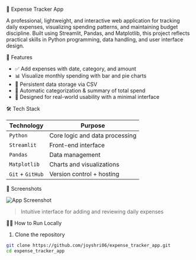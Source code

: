💸 Expense Tracker App 

A professional, lightweight, and interactive web application for tracking daily expenses, visualizing spending patterns, and maintaining budget discipline. Built using Streamlit, Pandas, and Matplotlib, this project reflects practical skills in Python programming, data handling, and user interface design. 

 

🚀 Features 

- ✅ Add expenses with date, category, and amount
- 📊 Visualize monthly spending with bar and pie charts
- 🔄 Persistent data storage via CSV 
- 📁 Automatic categorization & summary of total spend
- 🧠 Designed for real-world usability with a minimal interface

 

🛠️ Tech Stack 

| Technology | Purpose                        |
|------------|--------------------------------|
| `Python`   | Core logic and data processing |
| `Streamlit`| Front-end interface            |
| `Pandas`   | Data management                |
| `Matplotlib` | Charts and visualizations   |
| `Git` + `GitHub` | Version control + hosting |

 

📸 Screenshots 

![App Screenshot](https://drive.google.com/file/d/1LH30lUdsjKAwT-UFc9p9RwM4s2z9bqO7/view) 
> Intuitive interface for adding and reviewing daily expenses

 

 🧑‍💻 How to Run Locally 

1. Clone the repository 

```bash
git clone https://github.com/joyshri06/expense_tracker_app.git
cd expense_tracker_app
